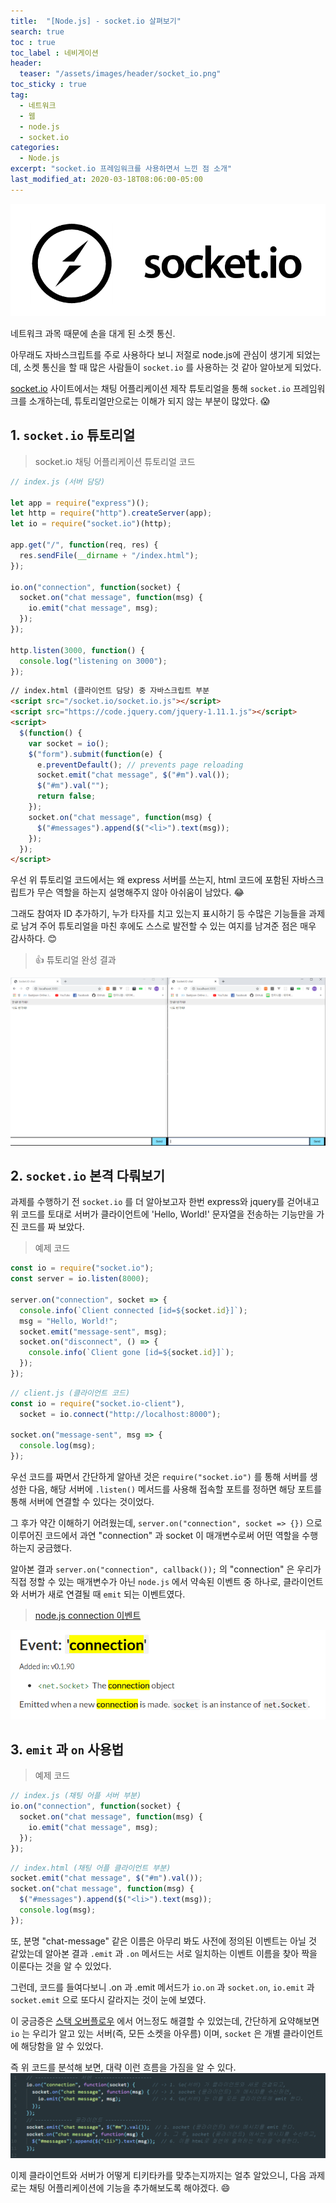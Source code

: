 ```yaml
---
title:  "[Node.js] - socket.io 살펴보기"
search: true
toc : true
toc_label : 네비게이션
header:
  teaser: "/assets/images/header/socket_io.png"
toc_sticky : true
tag:
  - 네트워크
  - 웹
  - node.js
  - socket.io
categories:
  - Node.js
excerpt: "socket.io 프레임워크를 사용하면서 느낀 점 소개"
last_modified_at: 2020-03-18T08:06:00-05:00
---
```

<img src = "/assets/images/header/socket_io.png"/>   

네트워크 과목 때문에 손을 대게 된 소켓 통신.


아무래도 자바스크립트를 주로 사용하다 보니 저절로 node.js에 관심이 생기게 되었는데, 소켓 통신을 할 때 많은 사람들이 `socket.io` 를 사용하는 것 같아 알아보게 되었다.

[socket.io](https://socket.io/) 사이트에서는 채팅 어플리케이션 제작 튜토리얼을 통해 `socket.io` 프레임워크를 소개하는데, 튜토리얼만으로는 이해가 되지 않는 부분이 많았다. 😱

## 1. `socket.io` 튜토리얼
> socket.io 채팅 어플리케이션 튜토리얼 코드

```javascript
// index.js (서버 담당)

let app = require("express")();
let http = require("http").createServer(app);
let io = require("socket.io")(http);

app.get("/", function(req, res) {
  res.sendFile(__dirname + "/index.html");
});

io.on("connection", function(socket) {
  socket.on("chat message", function(msg) {
    io.emit("chat message", msg);
  });
});

http.listen(3000, function() {
  console.log("listening on 3000");
});
```

```html
// index.html (클라이언트 담당) 중 자바스크립트 부분
<script src="/socket.io/socket.io.js"></script>
<script src="https://code.jquery.com/jquery-1.11.1.js"></script>
<script>
  $(function() {
    var socket = io();
    $("form").submit(function(e) {
      e.preventDefault(); // prevents page reloading
      socket.emit("chat message", $("#m").val());
      $("#m").val("");
      return false;
    });
    socket.on("chat message", function(msg) {
      $("#messages").append($("<li>").text(msg));
    });
  });
</script>
```

우선 위 튜토리얼 코드에서는 왜 express 서버를 쓰는지, html 코드에 포함된 자바스크립트가 무슨 역할을 하는지 설명해주지 않아 아쉬움이 남았다. 😂

그래도 참여자 ID 추가하기, 누가 타자를 치고 있는지 표시하기 등 수많은 기능들을 과제로 남겨 주어 튜토리얼을 마친 후에도 스스로 발전할 수 있는 여지를 남겨준 점은 매우 감사하다. 😊

> 👍 튜토리얼 완성 결과

<img src = "/assets/images/2020-03-18-socket_io/chatapp.PNG">


## 2. `socket.io` 본격 다뤄보기

과제를 수행하기 전 `socket.io` 를 더 알아보고자 한번 express와 jquery를 걷어내고 위 코드를 토대로 서버가 클라이언트에 'Hello, World!' 문자열을 전송하는 기능만을 가진 코드를 짜 보았다.
> 예제 코드

```javascript
const io = require("socket.io");
const server = io.listen(8000);

server.on("connection", socket => {
  console.info(`Client connected [id=${socket.id}]`);
  msg = "Hello, World!";
  socket.emit("message-sent", msg);
  socket.on("disconnect", () => {
    console.info(`Client gone [id=${socket.id}]`);
  });
});
```


```javascript
// client.js (클라이언트 코드)
const io = require("socket.io-client"),
  socket = io.connect("http://localhost:8000");

socket.on("message-sent", msg => {
  console.log(msg);
});
```
우선 코드를 짜면서 간단하게 알아낸 것은 `require("socket.io")` 를 통해 서버를 생성한 다음, 해당 서버에 `.listen()` 메서드를 사용해 접속할 포트를 정하면 해당 포트를 통해 서버에 연결할 수 있다는 것이었다.   

그 후가 약간 이해하기 어려웠는데, `server.on("connection", socket => {})` 으로 이루어진 코드에서 과연 "connection" 과 socket 이 매개변수로써 어떤 역할을 수행하는지 궁금했다.   

알아본 결과 `server.on("connection", callback());` 의 "connection" 은 우리가 직접 정할 수 있는 매개변수가 아닌 `node.js` 에서 약속된 이벤트 중 하나로, 클라이언트와 서버가 새로 연결될 때 `emit` 되는 이벤트였다.
> [node.js connection 이벤트](https://nodejs.org/api/net.html#net_event_connection)

<img src = "/assets/images/2020-03-18-socket_io/connection.PNG">

## 3. `emit` 과 `on` 사용법
> 예제 코드

```javascript
// index.js (채팅 어플 서버 부분)
io.on("connection", function(socket) {
  socket.on("chat message", function(msg) {
    io.emit("chat message", msg);
  });
});
```
```javascript
// index.html (채팅 어플 클라이언트 부분)
socket.emit("chat message", $("#m").val());
socket.on("chat message", function(msg) {
  $("#messages").append($("<li>").text(msg));
  console.log(msg);
});
```
또, 분명 "chat-message" 같은 이름은 아무리 봐도 사전에 정의된 이벤트는 아닐 것 같았는데 알아본 결과 `.emit` 과 `.on` 메서드는 서로 일치하는 이벤트 이름을 찾아 짝을 이룬다는 것을 알 수 있었다.

그런데, 코드를 들여다보니 .on 과 .emit 메서드가 `io.on` 과 `socket.on`, `io.emit` 과 `socket.emit` 으로 또다시 갈라지는 것이 눈에 보였다.

이 궁금증은 [스택 오버플로우](https://stackoverflow.com/questions/32674391/io-emit-vs-socket-emit) 에서 어느정도 해결할 수 있었는데, 간단하게 요약해보면 `io` 는 우리가 알고 있는 서버(즉, 모든 소켓을 아우름) 이며, `socket` 은 개별 클라이언트에 해당함을 알 수 있었다.

즉 위 코드를 분석해 보면, 대략 이런 흐름을 가짐을 알 수 있다.
<img src = "/assets/images/2020-03-18-socket_io/procedure.PNG">

이제 클라이언트와 서버가 어떻게 티키타카를 맞추는지까지는 얼추 알았으니, 다음 과제로는 채팅 어플리케이션에 기능을 추가해보도록 해야겠다. 😄
